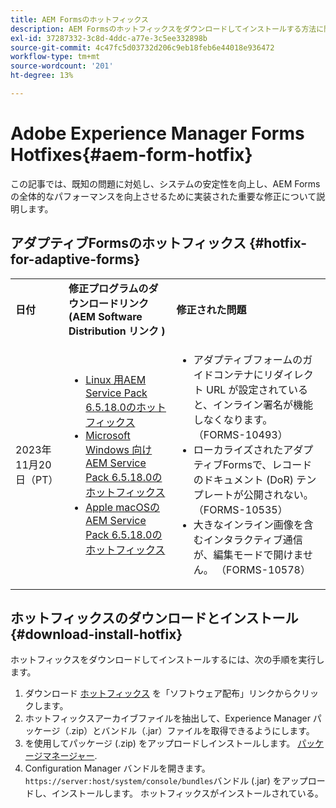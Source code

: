 ```yaml
---
title: AEM Formsのホットフィックス
description: AEM Formsのホットフィックスをダウンロードしてインストールする方法に関する情報を提供します。
exl-id: 37287332-3c8d-4ddc-a77e-3c5ee332898b
source-git-commit: 4c47fc5d03732d206c9eb18feb6e44018e936472
workflow-type: tm+mt
source-wordcount: '201'
ht-degree: 13%

---
```


# Adobe Experience Manager Forms Hotfixes{#aem-form-hotfix}

この記事では、既知の問題に対処し、システムの安定性を向上し、AEM Formsの全体的なパフォーマンスを向上させるために実装された重要な修正について説明します。

## アダプティブFormsのホットフィックス {#hotfix-for-adaptive-forms}

<table>
  <tbody>
  <tr>
    <td><strong>日付</strong></td>
    <td><strong>修正プログラムのダウンロードリンク (AEM Software Distribution リンク )</strong></td>
    <td><strong>修正された問題</strong></td>
   </tr>
   <tr>
    <td>2023年11月20日（PT）</td>
     <td>
     <ul>
     <li><a href="https://experience.adobe.com/#/downloads/content/software-distribution/en/aem.html?package=/content/software-distribution/en/details.html/content/dam/aem/public/adobe/packages/cq650/servicepack/fd/adobe-aemfd-linux-pkg-6.0.1016-002.zip">Linux 用AEM Service Pack 6.5.18.0のホットフィックス</a> </li>
     <li><a href="https://experience.adobe.com/#/downloads/content/software-distribution/en/aem.html?package=/content/software-distribution/en/details.html/content/dam/aem/public/adobe/packages/cq650/servicepack/fd/adobe-aemfd-win-pkg-6.0.1016-002.zip">Microsoft Windows 向けAEM Service Pack 6.5.18.0のホットフィックス</a> </li>
     <li><a href="https://experience.adobe.com/#/downloads/content/software-distribution/en/aem.html?package=/content/software-distribution/en/details.html/content/dam/aem/public/adobe/packages/cq650/servicepack/fd/adobe-aemfd-osx-pkg-6.0.1016-002.zip">Apple macOSのAEM Service Pack 6.5.18.0のホットフィックス</a></li>
     </ul>
     </td>
    <td>
    <ul>
    <li>アダプティブフォームのガイドコンテナにリダイレクト URL が設定されていると、インライン署名が機能しなくなります。 （FORMS-10493）</li>
    <li>ローカライズされたアダプティブFormsで、レコードのドキュメント (DoR) テンプレートが公開されない。 （FORMS-10535）</li>
    <li>大きなインライン画像を含むインタラクティブ通信が、編集モードで開けません。 （FORMS-10578）</li>
    </ul>
    </td>    
    </tr>
    <tbody>
     </table>

## ホットフィックスのダウンロードとインストール {#download-install-hotfix}

ホットフィックスをダウンロードしてインストールするには、次の手順を実行します。

1. ダウンロード [ホットフィックス](#hotfix-for-adaptive-forms) を「ソフトウェア配布」リンクからクリックします。
1. ホットフィックスアーカイブファイルを抽出して、Experience Manager パッケージ（.zip）とバンドル（.jar）ファイルを取得できるようにします。
1. を使用してパッケージ (.zip) をアップロードしインストールします。 [パッケージマネージャー](https://experienceleague.adobe.com/docs/experience-manager-65/content/sites/administering/contentmanagement/package-manager.html?lang=es#accessing).
1. Configuration Manager バンドルを開きます。 `https://server:host/system/console/bundles`バンドル (.jar) をアップロードし、インストールします。 ホットフィックスがインストールされている。
